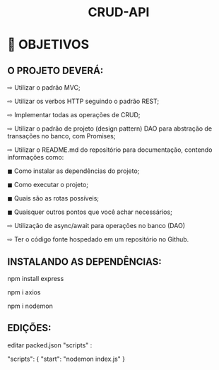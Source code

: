 # <h1 align="center">CRUD-API</h1>


# 🥇 OBJETIVOS
## O PROJETO DEVERÁ:


⇨ Utilizar o padrão MVC;

⇨ Utilizar os verbos HTTP seguindo o padrão REST;

⇨ Implementar todas as operações de CRUD;

⇨ Utilizar o padrão de projeto (design pattern) DAO para abstração de transações no banco, com Promises;

⇨ Utilizar o README.md do repositório para documentação, contendo informações como:

◼ Como instalar as dependências do projeto;

◼ Como executar o projeto;

◼ Quais são as rotas possíveis;

◼ Quaisquer outros pontos que você achar necessários;

⇨ Utilização de async/await para operações no banco (DAO)

⇨ Ter o código fonte hospedado em um repositório no Github.


## INSTALANDO AS DEPENDÊNCIAS:


npm install express

npm i axios

npm i nodemon

## EDIÇÕES:

editar packed.json "scripts" :

 "scripts": {
    "start": "nodemon index.js"
  }
